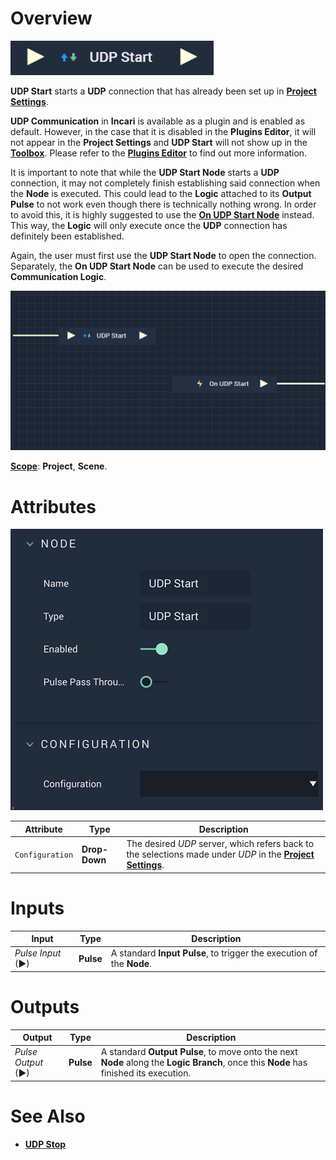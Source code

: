 # Overview

![The UDP Start Node.](../../../.gitbook/assets/udpstart.png)

**UDP Start** starts a **UDP** connection that has already been set up in [**Project Settings**](../../../modules/project-settings.md#serial).

**UDP Communication** in **Incari** is available as a plugin and is enabled as default. However, in the case that it is disabled in the **Plugins Editor**, it will not appear in the **Project Settings** and **UDP Start** will not show up in the [**Toolbox**](../../overview.md). Please refer to the [**Plugins Editor**](../../../modules/plugins/README.md) to find out more information.

It is important to note that while the **UDP Start Node** starts a **UDP** connection, it may not completely finish establishing
said connection when the **Node** is executed. This could lead to the **Logic** attached to its **Output Pulse** 
to not work even though there is technically nothing wrong. In order to avoid this, it is highly suggested to use 
the [**On UDP Start Node**](events/onudpstart.md) instead. This way, the **Logic** will only execute once the **UDP** connection has definitely been established. 

Again, the user must first use the **UDP Start Node** to open the connection. Separately, the **On UDP Start Node** can be used to execute the desired **Communication Logic**.

![UDP Start and On UDP Start Configuration](../../../.gitbook/assets/udpstartvsonudpstart.png)

[**Scope**](../../overview.md#scopes): **Project**, **Scene**.

# Attributes

![The UDP Start Node Attributes.](../../../.gitbook/assets/udpstartatts.png)

|Attribute|Type|Description|
|---|---|---|
|`Configuration`|**Drop-Down**|The desired _UDP_ server, which refers back to the selections made under *UDP* in the [**Project Settings**](../../../modules/project-settings/udp-connection.md).| 

# Inputs

|Input|Type|Description|
|---|---|---|
|*Pulse Input* (►)|**Pulse**|A standard **Input Pulse**, to trigger the execution of the **Node**.|

# Outputs

|Output|Type|Description|
|---|---|---|
|*Pulse Output* (►)|**Pulse**|A standard **Output Pulse**, to move onto the next **Node** along the **Logic Branch**, once this **Node** has finished its execution.|

# See Also

* [**UDP Stop**](udpstop.md)


